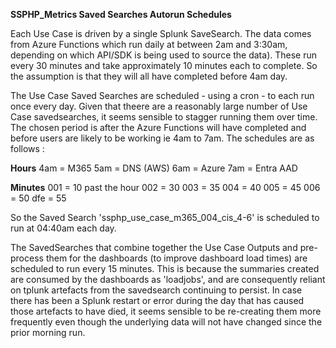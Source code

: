 **SSPHP_Metrics Saved Searches Autorun Schedules**

Each Use Case is driven by a single Splunk SaveSearch. The data comes from Azure Functions which run daily at between 2am and 3:30am, depending on which API/SDK is being used to source the data). These run every 30 minutes and take approximately 10 minutes each to complete. So the assumption is that they will all have completed before 4am  day.

The Use Case Saved Searches are scheduled - using a cron - to each run once every day. Given that theere are a reasonably large number of Use Case savedsearches, it seems sensible to stagger running them over time. The chosen period is after the Azure Functions will have completed and before users are likely to be working ie 4am to 7am. The schedules are as follows : 

**Hours**
4am = M365
5am = DNS (AWS)
6am = Azure
7am = Entra AAD

**Minutes**
001 = 10 past the hour
002 = 30
003 = 35
004 = 40
005 = 45
006 = 50
dfe = 55

So the Saved Search 'ssphp_use_case_m365_004_cis_4-6' is scheduled to run at 04:40am each day.


The SavedSearches that combine together the Use Case Outputs and pre-process them for the dashboards (to improve dashboard load times) are scheduled to run every 15 minutes. This is because the summaries created are consumed by the dashboards as 'loadjobs', and are consequently reliant on tplunk artefacts from the savedsearch continuing to persist. In case there has been a Splunk restart or error during the day that has caused those artefacts to have died, it seems sensible to be re-creating them more frequently even though the underlying data will not have changed since the prior morning run. 



